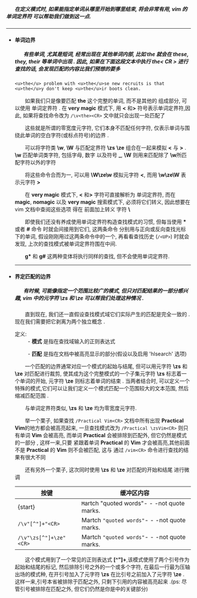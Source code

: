 #####  &nbsp;&nbsp;&nbsp;&nbsp;&nbsp;&nbsp;  在定义模式时, 如果能指定单词从哪里开始到哪里结束, 将会非常有用, vim 的单词定界符 可以帮助我们做到这一点.

---
- #### 单词边界
    #####  &nbsp;&nbsp;&nbsp;&nbsp;&nbsp;&nbsp;  有些单词, 尤其是短词, 经常出现在 其他单词内部, 比如 <b>the</b> 就会在 <b>these</b>, <b>they</b>, <b>their</b> 等单词中出现 . 因此, 如果在下面这段文本中执行 <b>the< CR ></b> 进行查找的话, 会发现匹配的内容比我们预想的要多
    
    ```txt
    <u>the</u> problem with <u>the</u>se new recruits is that  
    <u>the</u>y don't keep <u>the</u>ir boots clean.
    ```
 
     &nbsp;&nbsp;&nbsp;&nbsp;&nbsp;&nbsp;  如果我们只是像要匹配 <b>the</b> 这个完整的单词, 而不是其他的 组成部分, 可以使用 单词定界符 . 在 <b>very magic</b> 模式下, 用 <b><</b> 和<b>></b> 符号表示单词定界符,因此, 如果将查找命令改为 `/\v<the><CR>` 文中就只会出现一处匹配了

     &nbsp;&nbsp;&nbsp;&nbsp;&nbsp;&nbsp;  这些就是所谓的零宽度元字符, 它们本身不匹配任何字符, 仅表示单词与围绕此单词的空白字符(或标点符号)的边界 .

     &nbsp;&nbsp;&nbsp;&nbsp;&nbsp;&nbsp; 可以将字符类 <b>\w</b>, <b>\W</b> 与匹配定界符 <b>\zs</b> <b>\ze</b> 组合在一起来模拟 <b><</b> 与 <b>></b> . <b>\w</b> 匹配单词类字符, 包括字母, 数字 以及符号 <b>_</b>, <b>\W</b> 则用来匹配除了 <b>\w</b>所匹配字符以外的字符

     &nbsp;&nbsp;&nbsp;&nbsp;&nbsp;&nbsp; 将这些命令合而为一, 可以用 <b>\W\ze\w</b> 模拟元字符 <b><</b>, 而用 <b>\w\ze\W</b> 表示元字符 <b>></b>

     &nbsp;&nbsp;&nbsp;&nbsp;&nbsp;&nbsp; 在 <b>very magic</b> 模式下, <b><</b> 和<b>></b> 字符可直接解析为 单词定界符, 而在 <b>magic</b>, <b>nomagic</b> 以及 <b>very magic</b> 搜索模式下, 必须将它们转义, 因此想要在 vim 文档中查阅这些选项 得在 前面加上转义 字符 <b>\\</b>

     &nbsp;&nbsp;&nbsp;&nbsp;&nbsp;&nbsp; 即使我们还没有养成使用单词定界符构造查找模式的习惯, 但每当使用 <b>*</b> 或者 <b>#</b> 命令 时就会间接用到它们, 这两条命令 分别用与正向或反向查找光标下的单词, 假设刚刚用过这两条命令中的一个, 再看看查找历史 (`/<UP>`) 时就会发现, 上次的查找模式被单词定界符围在中间. 

     &nbsp;&nbsp;&nbsp;&nbsp;&nbsp;&nbsp; <b>g*</b> 和 <b>g#</b> 这两种变体将执行同样的查找, 但不会使用单词定界符.
    
    ---
    
- #### 界定匹配的边界
    #####  &nbsp;&nbsp;&nbsp;&nbsp;&nbsp;&nbsp;  有时候, 可能像指定一个范围比较广的模式, 但只对匹配结果的一部分感兴趣, vim 中的元字符 \zs 和 \ze 可以帮我们处理这种情况 .  
    
     &nbsp;&nbsp;&nbsp;&nbsp;&nbsp;&nbsp; 直到现在, 我们还一直假设查找模式域它们实际产生的匹配是完全一致的 . 现在我们需要把它剥离为两个独立概念 . 
    
    定义:   
     &nbsp;&nbsp;&nbsp;&nbsp;&nbsp;&nbsp; &nbsp;  - <b>模式</b> 是指在查找域输入的正则表达式  
     
     &nbsp;&nbsp;&nbsp;&nbsp;&nbsp;&nbsp; &nbsp;  - <b>匹配</b> 是指在文档中被高亮显示的部分(假设以及启用 'hlsearch' 选项)


     &nbsp;&nbsp;&nbsp;&nbsp;&nbsp;&nbsp; 一个匹配的边界通常对应一个模式的起始与结尾, 但可以用元字符 <b>\zs</b> 和 <b>\ze</b> 对匹配进行裁剪, 使其成为这个完整模式的一个子集元字符 <b>\zs</b> 标志着一个单词的开始, 元字符 <b>\ze</b> 则标志着单词的结束 . 当两者结合时, 可以定义一个特殊的模式,它们可以让我们定义一个模式匹配一个范围较大的文本范围, 然后缩减匹配范围 . 
     
     &nbsp;&nbsp;&nbsp;&nbsp;&nbsp;&nbsp; 与单词定界符类似, <b>\zs</b> 和 <b>\ze</b> 均为零宽度元字符.
     
     &nbsp;&nbsp;&nbsp;&nbsp;&nbsp;&nbsp; 举一个栗子, 如果查找 `/Practical Vim<CR>` 文档中所有出现 <b>Practical Vim</b>的地方都会被高亮起来, 一旦查找模式改为 `/Practical \zsVim<CR>` 则只有单词 <b>Vim</b> 会被高亮, 而单词 <b>Practical</b> 会被排除到匹配外, 但它仍然是模式的一部分 , 这样一来,只要 紧跟着单词 <b>Practical</b> 的 <b>Vim</b> 才会被高亮,其他前面不是 <b>Practical</b> 的 <b>Vim</b> 则不会被匹配, 这与 通过  `/vim<CR>` 命令进行查找的结果有很大不同
 
     &nbsp;&nbsp;&nbsp;&nbsp;&nbsp;&nbsp; 还有另外一个栗子, 这次同时使用 <b>\zs</b> 和 <b>\ze</b> 对匹配的开始和结尾 进行微调
     
     
    | 按键                   | 缓冲区内容                                   |
    |------------------------|----------------------------------------------|
    | {start}                | `M`artch "quoted words"- - -not quote marks. |
    | `/\v"[^"]+"<CR>`       | Martch `"quoted words"`- - -not quote marks. |
    | `/\v"\zs[^"]+\ze"<CR>` | Martch `"quoted words"`- - -not quote marks. |

    &nbsp;&nbsp;&nbsp;&nbsp;&nbsp;&nbsp; 这个模式用到了一个常见的正则表达式 <b>[^"]+</b>,该模式使用了两个引号作为起始和结尾的标记, 然后排除引号之外的一个或多个字符, 在最后一行最为压轴出场的模式种, 在开引号加入了元字符 <b>\zs</b> 在比引号之前加入了元字符 <b>\ze</b> . 这样一来,引号本省被排除于匹配之外, 只剩下引用的内容被高亮起来 .(ps: 尽管引号被排除在匹配之外, 但它们仍然是你是中的关键部分)
